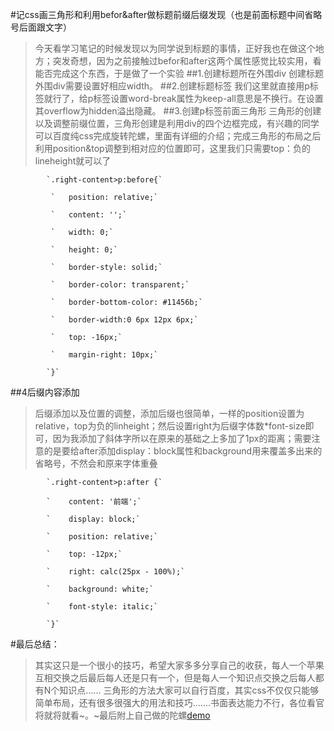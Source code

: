 #记css画三角形和利用befor&after做标题前缀后缀发现（也是前面标题中间省略号后面跟文字）
>今天看学习笔记的时候发现以为同学说到标题的事情，正好我也在做这个地方；突发奇想，因为之前接触过befor和after这两个属性感觉比较实用，看能否完成这个东西，于是做了一个实验
##1.创建标题所在外围div
>创建标题外围div需要设置好相应width。
##2.创建标题标签
>我们这里就直接用p标签就行了，给p标签设置word-break属性为keep-all意思是不换行。在设置其overflow为hidden溢出隐藏。
##3.创建p标签前面三角形
>三角形的创建以及调整前缀位置，三角形创建是利用div的四个边框完成，有兴趣的同学可以百度纯css完成旋转陀螺，里面有详细的介绍；完成三角形的布局之后利用position&top调整到相对应的位置即可，这里我们只需要top：负的lineheight就可以了

            `.right-content>p:before{`
            
             `   position: relative;`
             
             `   content: '';`
             
             `   width: 0;`
             
             `   height: 0;`
             
             `   border-style: solid;`
             
             `   border-color: transparent;`
             
             `   border-bottom-color: #11456b;`
             
             `   border-width:0 6px 12px 6px;`
             
             `   top: -16px;`
             
             `   margin-right: 10px;`
             
            `}`
##4后缀内容添加
>后缀添加以及位置的调整，添加后缀也很简单，一样的position设置为relative，top为负的linheight；然后设置right为后缀字体数*font-size即可，因为我添加了斜体字所以在原来的基础之上多加了1px的距离；需要注意的是要给after添加display：block属性和background用来覆盖多出来的省略号，不然会和原来字体重叠
          
            `.right-content>p:after {`
          
            `    content: '前端';`
            
            `    display: block;`
            
            `    position: relative;`
            
            `    top: -12px;`
            
            `    right: calc(25px - 100%);`
            
            `    background: white;`
            
            `    font-style: italic;`
                
            `}`
#最后总结：
>其实这只是一个很小的技巧，希望大家多多分享自己的收获，每人一个苹果互相交换之后最后每人还是只有一个，但是每人一个知识点交换之后每人都有N个知识点......
三角形的方法大家可以自行百度，其实css不仅仅只能够简单布局，还有很多很强大的用法和技巧.......书面表达能力不行，各位看官将就将就看~。~最后附上自己做的陀螺[demo](http://microuncle.github.io/cssanimation.io/%E7%BA%AFcss%E6%97%8B%E8%BD%AC%E9%99%80%E8%9E%BA/demo-tuoluo.html)
